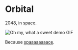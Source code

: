 Orbital
=======

2048, in space.

![Oh my, what a sweet demo GIF](https://cloud.githubusercontent.com/assets/5231746/3626063/beab2d0c-0e77-11e4-876c-6eb9e96ce015.gif)

Because [spaaaaaaaace](https://www.youtube.com/watch?v=BVn1oQL9sWg).
